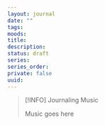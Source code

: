 ```yaml
---
layout: journal
date: ""
tags:
moods:
title:
description:
status: draft
series:
series_order:
private: false
uuid:
---
```

> [!INFO] Journaling Music
>
> Music goes here
